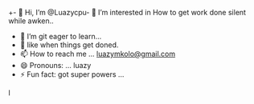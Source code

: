 +- 👋 Hi, I’m @Luazycpu- 👀 I’m interested in How to get work done silent while awken..
- 🌱 I’m git eager to learn...
- 💞️ like when things get doned.
- 📫 How to reach me ... luazymkolo@gmail.com
- 😄 Pronouns: ... luazy
- ⚡ Fun fact: got super powers ...

<!---
Luazycpu/Luazycpu is a ✨ special ✨ repository because its `README.md` (this file) appears on your GitHub profile.
You can click the Preview link to take a look at your changes.
--->l
